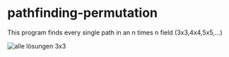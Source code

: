 # pathfinding-permutation
This program finds every single path in an n times n field (3x3,4x4,5x5,...)

![alle lösungen 3x3](https://user-images.githubusercontent.com/113857759/194670292-924b0e4d-af5d-4c54-b811-6b12a6f87edf.png)
